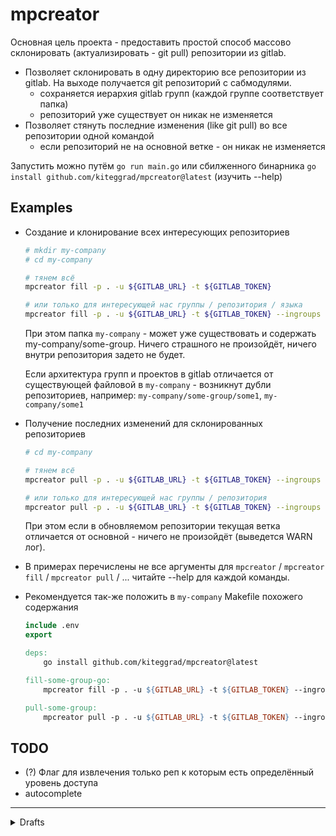 # mpcreator

Основная цель проекта - предоставить простой способ массово склонировать (актуализировать - git pull) репозитории из gitlab.

- Позволяет склонировать в одну директорию все репозитории из gitlab. На выходе получается git репозиторий с сабмодулями.
  - сохраняется иерархия gitlab групп (каждой группе соответствует папка)
  - репозиторий уже существует он никак не изменяется
- Позволяет стянуть последние изменения (like git pull) во все репозитории одной командой
  - если репозиторий не на основной ветке - он никак не изменяется

Запустить можно путём `go run main.go` или сбилженного бинарника `go install github.com/kiteggrad/mpcreator@latest` (изучить --help)

## Examples
- Создание и клонирование всех интересующих репозиториев
  
  ```bash
  # mkdir my-company
  # cd my-company

  # тянем всё
  mpcreator fill -p . -u ${GITLAB_URL} -t ${GITLAB_TOKEN}

  # или только для интересующей нас группы / репозитория / языка
  mpcreator fill -p . -u ${GITLAB_URL} -t ${GITLAB_TOKEN} --ingroups "some-group" --inprojects "some1,some2" --inlang "Go"
  ```
  При этом папка `my-company` - может уже существовать и содержать my-company/some-group. Ничего страшного не произойдёт, ничего внутри репозитория задето не будет. 
  
  Если архитектура групп и проектов в gitlab отличается от существующей файловой в `my-company` - возникнут дубли репозиториев, например: `my-company/some-group/some1`, `my-company/some1`

- Получение последних изменений для склонированных репозиториев
  
  ```bash
  # cd my-company

  # тянем всё
  mpcreator pull -p . -u ${GITLAB_URL} -t ${GITLAB_TOKEN} --ingroups "some-group"

  # или только для интересующей нас группы / репозитория
  mpcreator pull -p . -u ${GITLAB_URL} -t ${GITLAB_TOKEN} --ingroups "some-group" --inprojects "some1,some2"
  ```
  При этом если в обновляемом репозитории текущая ветка отличается от основной - ничего не произойдёт (выведется WARN лог).

- В примерах перечислены не все аргументы для `mpcreator` / `mpcreator fill` / `mpcreator pull` / ... читайте --help для каждой команды.

- Рекомендуется так-же положить в `my-company` Makefile похожего содержания
    ```Makefile
    include .env
    export

    deps:
        go install github.com/kiteggrad/mpcreator@latest

    fill-some-group-go:
        mpcreator fill -p . -u ${GITLAB_URL} -t ${GITLAB_TOKEN} --ingroups "some-group" --inlang "Go"

    pull-some-group:
        mpcreator pull -p . -u ${GITLAB_URL} -t ${GITLAB_TOKEN} --ingroups "some-group"
    ```

## TODO
- (?) Флаг для извлечения только реп к которым есть определённый уровень доступа
- autocomplete

---
<details>
    <summary>Drafts</summary>
На написанное ниже можно не обращать внимание, просто черновики

Рекомендуется к прочтению https://git-scm.com/book/ru/v2/Инструменты-Git-Подмодули

Команды для обновления сабмодулей:
- вливает отслеживаемую ветку (по умолчанию master), даже если сейчас не на ней.
`git submodule update --init --recursive --remote --merge`
- подтягивает изменения только если сабмодуль на отслеживаемой ветке, не валится если произошла ошибка в одном из сабмодулей.
`git submodule foreach "git pull origin --recurse-submodules --ff-only || true"`
</details>